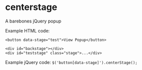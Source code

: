 centerstage
===========

A barebones jQuery popup

Example HTML code:
```
<button data-stage="test">View Popup</button>

<div id="backstage"></div>
<div id="teststage" class="stage">...</div>
```

Example jQuery code:
`$('button[data-stage]').centerStage();`
